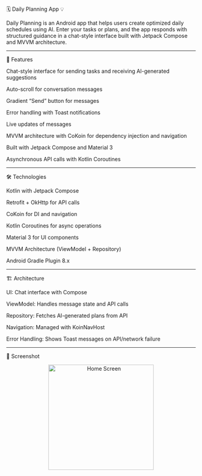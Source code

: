 🗓️ Daily Planning App 💡

Daily Planning is an Android app that helps users create optimized daily schedules using AI. Enter your tasks or plans, and the app responds with structured guidance in a chat-style interface built with Jetpack Compose and MVVM architecture.


---


📌 Features

Chat-style interface for sending tasks and receiving AI-generated suggestions

Auto-scroll for conversation messages

Gradient “Send” button for messages

Error handling with Toast notifications

Live updates of messages

MVVM architecture with CoKoin for dependency injection and navigation

Built with Jetpack Compose and Material 3

Asynchronous API calls with Kotlin Coroutines


---


🛠 Technologies

Kotlin with Jetpack Compose

Retrofit + OkHttp for API calls

CoKoin for DI and navigation

Kotlin Coroutines for async operations

Material 3 for UI components

MVVM Architecture (ViewModel + Repository)

Android Gradle Plugin 8.x


---


🏗 Architecture

UI: Chat interface with Compose

ViewModel: Handles message state and API calls

Repository: Fetches AI-generated plans from API

Navigation: Managed with KoinNavHost

Error Handling: Shows Toast messages on API/network failure


---


📸 Screenshot
<p align="center"> <img src="https://github.com/user-attachments/assets/654b6ea4-561d-423b-8257-b8be68a90ddd" width="280" alt="Home Screen"/> </p>
